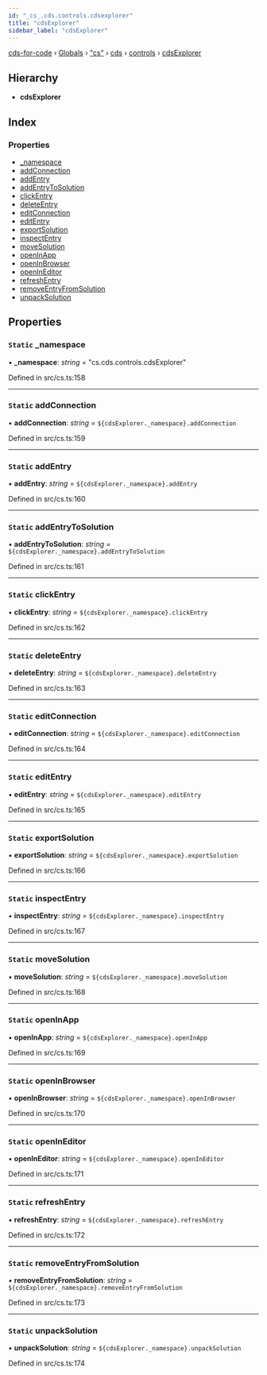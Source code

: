 ```yaml
---
id: "_cs_.cds.controls.cdsexplorer"
title: "cdsExplorer"
sidebar_label: "cdsExplorer"
---
```


[cds-for-code](../index.md) › [Globals](../globals.md) › ["cs"](../modules/_cs_.md) › [cds](../modules/_cs_.cds.md) › [controls](../modules/_cs_.cds.controls.md) › [cdsExplorer](_cs_.cds.controls.cdsexplorer.md)

## Hierarchy

* **cdsExplorer**

## Index

### Properties

* [_namespace](_cs_.cds.controls.cdsexplorer.md#static-_namespace)
* [addConnection](_cs_.cds.controls.cdsexplorer.md#static-addconnection)
* [addEntry](_cs_.cds.controls.cdsexplorer.md#static-addentry)
* [addEntryToSolution](_cs_.cds.controls.cdsexplorer.md#static-addentrytosolution)
* [clickEntry](_cs_.cds.controls.cdsexplorer.md#static-clickentry)
* [deleteEntry](_cs_.cds.controls.cdsexplorer.md#static-deleteentry)
* [editConnection](_cs_.cds.controls.cdsexplorer.md#static-editconnection)
* [editEntry](_cs_.cds.controls.cdsexplorer.md#static-editentry)
* [exportSolution](_cs_.cds.controls.cdsexplorer.md#static-exportsolution)
* [inspectEntry](_cs_.cds.controls.cdsexplorer.md#static-inspectentry)
* [moveSolution](_cs_.cds.controls.cdsexplorer.md#static-movesolution)
* [openInApp](_cs_.cds.controls.cdsexplorer.md#static-openinapp)
* [openInBrowser](_cs_.cds.controls.cdsexplorer.md#static-openinbrowser)
* [openInEditor](_cs_.cds.controls.cdsexplorer.md#static-openineditor)
* [refreshEntry](_cs_.cds.controls.cdsexplorer.md#static-refreshentry)
* [removeEntryFromSolution](_cs_.cds.controls.cdsexplorer.md#static-removeentryfromsolution)
* [unpackSolution](_cs_.cds.controls.cdsexplorer.md#static-unpacksolution)

## Properties

### `Static` _namespace

▪ **_namespace**: *string* = "cs.cds.controls.cdsExplorer"

Defined in src/cs.ts:158

___

### `Static` addConnection

▪ **addConnection**: *string* = `${cdsExplorer._namespace}.addConnection`

Defined in src/cs.ts:159

___

### `Static` addEntry

▪ **addEntry**: *string* = `${cdsExplorer._namespace}.addEntry`

Defined in src/cs.ts:160

___

### `Static` addEntryToSolution

▪ **addEntryToSolution**: *string* = `${cdsExplorer._namespace}.addEntryToSolution`

Defined in src/cs.ts:161

___

### `Static` clickEntry

▪ **clickEntry**: *string* = `${cdsExplorer._namespace}.clickEntry`

Defined in src/cs.ts:162

___

### `Static` deleteEntry

▪ **deleteEntry**: *string* = `${cdsExplorer._namespace}.deleteEntry`

Defined in src/cs.ts:163

___

### `Static` editConnection

▪ **editConnection**: *string* = `${cdsExplorer._namespace}.editConnection`

Defined in src/cs.ts:164

___

### `Static` editEntry

▪ **editEntry**: *string* = `${cdsExplorer._namespace}.editEntry`

Defined in src/cs.ts:165

___

### `Static` exportSolution

▪ **exportSolution**: *string* = `${cdsExplorer._namespace}.exportSolution`

Defined in src/cs.ts:166

___

### `Static` inspectEntry

▪ **inspectEntry**: *string* = `${cdsExplorer._namespace}.inspectEntry`

Defined in src/cs.ts:167

___

### `Static` moveSolution

▪ **moveSolution**: *string* = `${cdsExplorer._namespace}.moveSolution`

Defined in src/cs.ts:168

___

### `Static` openInApp

▪ **openInApp**: *string* = `${cdsExplorer._namespace}.openInApp`

Defined in src/cs.ts:169

___

### `Static` openInBrowser

▪ **openInBrowser**: *string* = `${cdsExplorer._namespace}.openInBrowser`

Defined in src/cs.ts:170

___

### `Static` openInEditor

▪ **openInEditor**: *string* = `${cdsExplorer._namespace}.openInEditor`

Defined in src/cs.ts:171

___

### `Static` refreshEntry

▪ **refreshEntry**: *string* = `${cdsExplorer._namespace}.refreshEntry`

Defined in src/cs.ts:172

___

### `Static` removeEntryFromSolution

▪ **removeEntryFromSolution**: *string* = `${cdsExplorer._namespace}.removeEntryFromSolution`

Defined in src/cs.ts:173

___

### `Static` unpackSolution

▪ **unpackSolution**: *string* = `${cdsExplorer._namespace}.unpackSolution`

Defined in src/cs.ts:174
